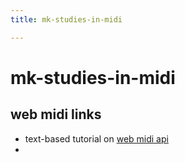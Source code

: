 ```yaml
---
title: mk-studies-in-midi

---
```


# mk-studies-in-midi

## web midi links

- text-based tutorial on [web midi api](https://www.toptal.com/web/creating-browser-based-audio-applications-controlled-by-midi-hardware)
- 